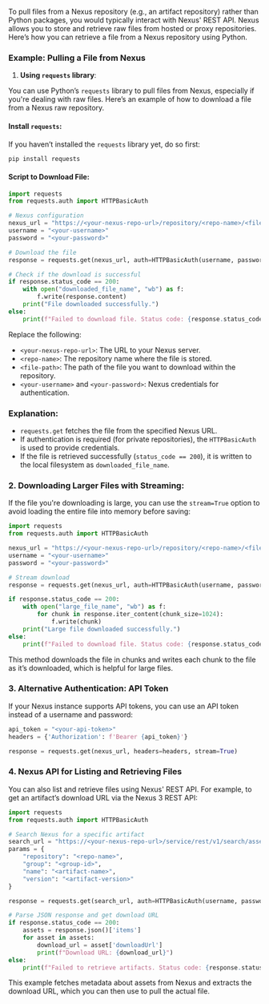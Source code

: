 To pull files from a Nexus repository (e.g., an artifact repository) rather than Python packages, you would typically interact with Nexus' REST API. Nexus allows you to store and retrieve raw files from hosted or proxy repositories. Here’s how you can retrieve a file from a Nexus repository using Python.

### Example: Pulling a File from Nexus

1. **Using `requests` library**:

You can use Python’s `requests` library to pull files from Nexus, especially if you're dealing with raw files. Here’s an example of how to download a file from a Nexus raw repository.

#### Install `requests`:
If you haven’t installed the `requests` library yet, do so first:

```bash
pip install requests
```

#### Script to Download File:

```python
import requests
from requests.auth import HTTPBasicAuth

# Nexus configuration
nexus_url = "https://<your-nexus-repo-url>/repository/<repo-name>/<file-path>"
username = "<your-username>"
password = "<your-password>"

# Download the file
response = requests.get(nexus_url, auth=HTTPBasicAuth(username, password))

# Check if the download is successful
if response.status_code == 200:
    with open("downloaded_file_name", "wb") as f:
        f.write(response.content)
    print("File downloaded successfully.")
else:
    print(f"Failed to download file. Status code: {response.status_code}")
```

Replace the following:
- `<your-nexus-repo-url>`: The URL to your Nexus server.
- `<repo-name>`: The repository name where the file is stored.
- `<file-path>`: The path of the file you want to download within the repository.
- `<your-username>` and `<your-password>`: Nexus credentials for authentication.

### Explanation:
- `requests.get` fetches the file from the specified Nexus URL.
- If authentication is required (for private repositories), the `HTTPBasicAuth` is used to provide credentials.
- If the file is retrieved successfully (`status_code == 200`), it is written to the local filesystem as `downloaded_file_name`.

### 2. **Downloading Larger Files with Streaming**:
If the file you're downloading is large, you can use the `stream=True` option to avoid loading the entire file into memory before saving:

```python
import requests
from requests.auth import HTTPBasicAuth

nexus_url = "https://<your-nexus-repo-url>/repository/<repo-name>/<file-path>"
username = "<your-username>"
password = "<your-password>"

# Stream download
response = requests.get(nexus_url, auth=HTTPBasicAuth(username, password), stream=True)

if response.status_code == 200:
    with open("large_file_name", "wb") as f:
        for chunk in response.iter_content(chunk_size=1024):
            f.write(chunk)
    print("Large file downloaded successfully.")
else:
    print(f"Failed to download file. Status code: {response.status_code}")
```

This method downloads the file in chunks and writes each chunk to the file as it’s downloaded, which is helpful for large files.

### 3. **Alternative Authentication: API Token**
If your Nexus instance supports API tokens, you can use an API token instead of a username and password:

```python
api_token = "<your-api-token>"
headers = {'Authorization': f'Bearer {api_token}'}

response = requests.get(nexus_url, headers=headers, stream=True)
```

### 4. **Nexus API for Listing and Retrieving Files**
You can also list and retrieve files using Nexus' REST API. For example, to get an artifact’s download URL via the Nexus 3 REST API:

```python
import requests
from requests.auth import HTTPBasicAuth

# Search Nexus for a specific artifact
search_url = "https://<your-nexus-repo-url>/service/rest/v1/search/assets"
params = {
    "repository": "<repo-name>",
    "group": "<group-id>",
    "name": "<artifact-name>",
    "version": "<artifact-version>"
}

response = requests.get(search_url, auth=HTTPBasicAuth(username, password), params=params)

# Parse JSON response and get download URL
if response.status_code == 200:
    assets = response.json()['items']
    for asset in assets:
        download_url = asset['downloadUrl']
        print(f"Download URL: {download_url}")
else:
    print(f"Failed to retrieve artifacts. Status code: {response.status_code}")
```

This example fetches metadata about assets from Nexus and extracts the download URL, which you can then use to pull the actual file.
